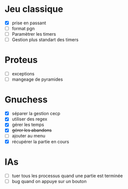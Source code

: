 # Jeu classique
 - [x] prise en passant
 - [ ] format pgn
 - [ ] Paramètrer les timers
 - [ ] Gestion plus standart des timers

# Proteus
 - [ ] exceptions
 - [ ] mangeage de pyramides

# Gnuchess
 - [x] séparer la gestion cecp
 - [x] utiliser des regex
 - [x] gérer les temps
 - [x] ~~gérer les abandons~~
 - [ ] ajouter au menu
 - [x] récupérer la partie en cours

# IAs
 - [ ] tuer tous les processus quand une partie est terminée
 - [ ] bug quand on appuye sur un bouton
